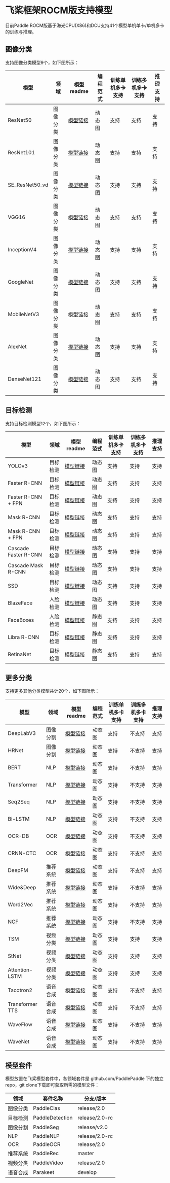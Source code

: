 
# 飞桨框架ROCM版支持模型

目前Paddle ROCM版基于海光CPU(X86)和DCU支持41个模型单机单卡/单机多卡的训练与推理。

## 图像分类

支持图像分类模型9个，如下图所示：

| 模型               | 领域     | 模型readme                                                   | 编程范式      |  训练单机多卡支持  | 训练多机多卡支持  | 推理支持 |
| ----------------- | -------- | ------------------------------------------------------------ | ------------- | -------------- | -------------- | -------------- |
| ResNet50  | 图像分类 | [模型链接](https://github.com/PaddlePaddle/PaddleClas/blob/release/2.0/docs/zh_CN/models/ResNet_and_vd.md) |  动态图  | 支持 | 支持 | 支持 |
| ResNet101  | 图像分类 | [模型链接](https://github.com/PaddlePaddle/PaddleClas/blob/release/2.0/docs/zh_CN/models/ResNet_and_vd.md) |  动态图  | 支持 | 支持 | 支持 |
| SE_ResNet50_vd  | 图像分类 | [模型链接](https://github.com/PaddlePaddle/PaddleClas/blob/release/2.0/docs/zh_CN/models/SEResNext_and_Res2Net.md) |  动态图  | 支持 | 支持 | 支持 |
| VGG16 | 图像分类 | [模型链接](https://github.com/PaddlePaddle/PaddleClas/blob/release/2.0/docs/zh_CN/models/Others.md) |  动态图  | 支持 | 支持 | 支持 |
| InceptionV4 | 图像分类 | [模型链接](https://github.com/PaddlePaddle/PaddleClas/blob/release/2.0/docs/zh_CN/models/Inception.md) |  动态图  | 支持 | 支持 | 支持 |
| GoogleNet | 图像分类 | [模型链接](https://github.com/PaddlePaddle/PaddleClas/blob/release/2.0/docs/zh_CN/models/Inception.md) |  动态图  | 支持 | 支持 | 支持 |
| MobileNetV3 | 图像分类 | [模型链接](https://github.com/PaddlePaddle/PaddleClas/blob/release/2.0/docs/zh_CN/models/Mobile.md) |  动态图  | 支持 | 支持 | 支持 |
| AlexNet | 图像分类 | [模型链接](https://github.com/PaddlePaddle/PaddleClas/blob/release/2.0/docs/zh_CN/models/Others.md) |  动态图  | 支持 | 支持 | 支持 |
| DenseNet121 | 图像分类 | [模型链接](https://github.com/PaddlePaddle/PaddleClas/blob/release/2.0/docs/zh_CN/models/DPN_DenseNet.md) |  动态图  | 支持 | 支持 | 支持 |


## 目标检测

支持目标检测模型12个，如下图所示：

| 模型               | 领域     | 模型readme                                                   | 编程范式      |  训练单机多卡支持  | 训练多机多卡支持  | 推理支持 |
| ----------------- | -------- | ------------------------------------------------------------ | ------------- | -------------- | -------------- | -------------- |
| YOLOv3  | 目标检测 | [模型链接](https://github.com/PaddlePaddle/PaddleDetection/blob/release/2.0-rc/dygraph/configs/yolov3/README.md) |  动态图  | 支持 | 支持 | 支持 |
| Faster R-CNN  | 目标检测 | [模型链接](https://github.com/PaddlePaddle/PaddleDetection/blob/release/2.0-rc/dygraph/configs/faster_rcnn/README.md) |  动态图  | 支持 | 支持 | 支持 |
| Faster R-CNN + FPN | 目标检测 | [模型链接](https://github.com/PaddlePaddle/PaddleDetection/blob/release/2.0-rc/dygraph/configs/faster_rcnn/README.md) |  动态图  | 支持 | 支持 | 支持 |
| Mask R-CNN  | 目标检测 | [模型链接](https://github.com/PaddlePaddle/PaddleDetection/blob/release/2.0-rc/dygraph/configs/mask_rcnn/README.md) |  动态图  | 支持 | 支持 | 支持 |
| Mask R-CNN + FPN  | 目标检测 | [模型链接](https://github.com/PaddlePaddle/PaddleDetection/blob/release/2.0-rc/dygraph/configs/mask_rcnn/README.md) |  动态图  | 支持 | 支持 | 支持 |
| Cascade Faster R-CNN | 目标检测 | [模型链接](https://github.com/PaddlePaddle/PaddleDetection/blob/release/2.0-rc/dygraph/configs/cascade_rcnn/README.md) |  动态图  | 支持 | 支持 | 支持 |
| Cascade Mask R-CNN | 目标检测 | [模型链接](https://github.com/PaddlePaddle/PaddleDetection/blob/release/2.0-rc/dygraph/configs/cascade_rcnn/README.md) |  动态图  | 支持 | 支持 | 支持 |
| SSD | 目标检测 | [模型链接](https://github.com/PaddlePaddle/PaddleDetection/blob/release/2.0-rc/dygraph/configs/ssd/README.md) |  动态图  | 支持 | 支持 | 支持 |
| BlazeFace | 人脸检测 | [模型链接](https://github.com/PaddlePaddle/PaddleDetection/blob/release/2.0-rc/dygraph/configs/face_detection/README.md) |  动态图  | 支持 | 支持 | 支持 |
| FaceBoxes | 人脸检测 | [模型链接](https://github.com/PaddlePaddle/PaddleDetection/blob/release/2.0-rc/docs/featured_model/FACE_DETECTION.md) |  静态图  | 支持 | 支持 | 支持 |
| Libra R-CNN | 目标检测 | [模型链接](https://github.com/PaddlePaddle/PaddleDetection/blob/release/2.0-rc/configs/libra_rcnn/README_cn.md) |  静态图  | 支持 | 支持 | 支持 |
| RetinaNet | 目标检测 | [模型链接](https://github.com/PaddlePaddle/PaddleDetection/blob/release/2.0-rc/configs/retinanet_r50_fpn_1x.yml) |  静态图  | 支持 | 支持 | 支持 |


## 更多分类

支持更多其他分类模型共计20个，如下图所示：

| 模型               | 领域     | 模型readme                                                   | 编程范式      |  训练单机多卡支持  | 训练多机多卡支持  | 推理支持 |
| ----------------- | -------- | ------------------------------------------------------------ | ------------- | -------------- | -------------- | -------------- |
| DeepLabV3 | 图像分割 | [模型链接](hhttps://github.com/PaddlePaddle/PaddleSeg/blob/release/v2.0/configs/deeplabv3/README.md) |  动态图  | 支持 | 不支持 | 支持 |
| HRNet | 图像分割 | [模型链接](https://github.com/PaddlePaddle/PaddleSeg/blob/release/v2.0/configs/fcn/README.md) |  动态图  | 支持 | 不支持 | 支持 |
| BERT | NLP | [模型链接](https://github.com/PaddlePaddle/PaddleNLP/blob/release/2.0-rc/examples/language_model/bert/README.md) |  动态图  | 支持 | 不支持 | 支持 |
| Transformer | NLP | [模型链接](https://github.com/PaddlePaddle/PaddleNLP/blob/release/2.0-rc/examples/machine_translation/transformer/README.md) |  动态图  | 支持 | 不支持 | 支持 |
| Seq2Seq | NLP | [模型链接](https://github.com/PaddlePaddle/PaddleNLP/blob/release/2.0-rc/examples/machine_translation/seq2seq/README.md) |  动态图  | 支持 | 不支持 | 支持 |
| Bi-LSTM | NLP | [模型链接](https://github.com/PaddlePaddle/PaddleNLP/blob/develop/examples/text_classification/rnn/README.md) |  动态图  | 支持 | 不支持 | 支持 |
| OCR-DB | OCR | [模型链接](https://github.com/PaddlePaddle/PaddleOCR/blob/release/2.0/doc/doc_ch/models_list.md) |  动态图  | 支持 | 不支持 | 支持 |
| CRNN-CTC| OCR | [模型链接](https://github.com/PaddlePaddle/PaddleOCR/blob/release/2.0/doc/doc_ch/models_list.md) |  动态图  | 支持 | 不支持 | 支持 |
| DeepFM | 推荐系统 | [模型链接](https://github.com/PaddlePaddle/PaddleRec/blob/master/models/rank/deepfm/readme.md) |  动态图  | 支持 | 不支持 | 支持 |
| Wide&Deep | 推荐系统 | [模型链接](https://github.com/PaddlePaddle/PaddleRec/blob/master/models/rank/wide_deep/README.md) |  动态图  | 支持 | 不支持 | 支持 |
| Word2Vec | 推荐系统 | [模型链接](https://github.com/PaddlePaddle/PaddleRec/blob/master/models/recall/word2vec/README.md) |  动态图  | 支持 | 不支持 | 支持 |
| NCF | 推荐系统 | [模型链接](https://github.com/PaddlePaddle/PaddleRec/blob/master/models/recall/ncf/readme.md) |  动态图  | 支持 | 不支持 | 支持 |
| TSM | 视频分类 | [模型链接](https://github.com/PaddlePaddle/PaddleVideo/blob/release/2.0/docs/zh-CN/model_zoo/recognition/tsm.md) |  动态图  | 支持 | 支持 | 支持 |
| StNet | 视频分类 | [模型链接](https://github.com/PaddlePaddle/models/blob/develop/PaddleCV/video/models/stnet/README.md) |  动态图  | 支持 | 支持 | 支持 |
| Attention-LSTM | 视频分类| [模型链接](https://github.com/PaddlePaddle/PaddleVideo/blob/release/2.0/docs/zh-CN/model_zoo/recognition/attention_lstm.md) |  动态图  | 支持 | 支持 | 支持 |
| Tacotron2 | 语音合成 | [模型链接](https://github.com/PaddlePaddle/Parakeet/blob/release/v0.2/examples/tacotron2/README.md) |  动态图  | 支持 | 不支持 | 支持 |
| Transformer TTS | 语音合成 | [模型链接](https://github.com/PaddlePaddle/Parakeet/blob/release/v0.2/examples/transformer_tts/README.md) |  动态图  | 支持 | 不支持 | 支持 |
| WaveFlow | 语音合成 | [模型链接](https://github.com/PaddlePaddle/Parakeet/blob/release/v0.2/examples/waveflow/README.md) |  动态图  | 支持 | 不支持 | 支持 |
| WaveNet | 语音合成 | [模型链接](https://github.com/PaddlePaddle/Parakeet/blob/develop/examples/wavenet/README.md) |  动态图  | 支持 | 不支持 | 支持 |

## 模型套件

模型放置在飞桨模型套件中，各领域套件是 github.com/PaddlePaddle 下的独立repo，git clone下载即可获取所需的模型文件：

| 领域     | 套件名称        | 分支/版本        |
| -------- | --------------- | ---------------- |
| 图像分类 | PaddleClas      | release/2.0      |
| 目标检测 | PaddleDetection | release/2.0-rc   |
| 图像分割 | PaddleSeg       | release/v2.0     |
| NLP     | PaddleNLP       | release/2.0-rc   |
| OCR     | PaddleOCR       | release/2.0      |
| 推荐系统 | PaddleRec       | master           |
| 视频分类 | PaddleVideo     | release/2.0      |
| 语音合成 | Parakeet        | develop          |
